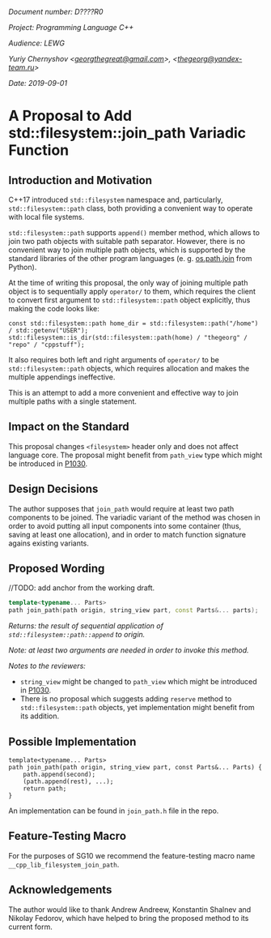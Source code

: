 _Document number: D????R0_

_Project: Programming Language C++_

_Audience: LEWG_

_Yuriy Chernyshov \<georgthegreat@gmail.com\>, \<thegeorg@yandex-team.ru\>_

_Date: 2019-09-01_

# A Proposal to Add std::filesystem::join_path Variadic Function

## Introduction and Motivation

C++17 introduced `std::filesystem` namespace and, particularly, `std::filesystem::path` class, both providing a convenient way to operate with local file systems.

`std::filesystem::path` supports `append()` member method, which allows to join two path objects with suitable path separator. However, there is no convenient way to join multiple path objects, which is supported by the standard libraries of the other program languages (e. g. [os.path.join](https://docs.python.org/3/library/os.path.html#os.path.join) from Python).

At the time of writing this proposal, the only way of joining multiple path object is to sequentially apply `operator/` to them, which requires the client to convert first argument to `std::filesystem::path` object explicitly, thus making the code looks like:

```
const std::filesystem::path home_dir = std::filesystem::path("/home") / std::getenv("USER");
std::filesystem::is_dir(std::filesystem::path(home) / "thegeorg" / "repo" / "cppstuff");
```

It also requires both left and right arguments of `operator/` to be `std::filesystem::path` objects, which requires allocation and makes the multiple appendings ineffective.

This is an attempt to add a more convenient and effective way to join multiple paths with a single statement.

## Impact on the Standard

This proposal changes `<filesystem>` header only and does not affect language core. The proposal might benefit from `path_view` type which might be introduced in [P1030](http://www.open-std.org/jtc1/sc22/wg21/docs/papers/2019/p1030r2.pdf).

## Design Decisions

The author supposes that `join_path` would require at least two path components to be joined. The variadic variant of the method was chosen in order to avoid putting all input components into some container (thus, saving at least one allocation), and in order to match function signature agains existing variants.

## Proposed Wording

//TODO: add anchor from the working draft.

```cpp
template<typename... Parts>
path join_path(path origin, string_view part, const Parts&... parts);
```

_Returns: the result of sequential application of `std::filesystem::path::append` to origin._

_Note: at least two arguments are needed in order to invoke this method._

_Notes to the reviewers:_

* `string_view` might be changed to `path_view` which might be introduced in [P1030](http://www.open-std.org/jtc1/sc22/wg21/docs/papers/2019/p1030r2.pdf).
* There is no proposal which suggests adding `reserve` method to `std::filesystem::path` objects, yet implementation might benefit from its addition.

## Possible Implementation

```
template<typename... Parts>
path join_path(path origin, string_view part, const Parts&... Parts) {
    path.append(second);
    (path.append(rest), ...);
    return path;
}
```

An implementation can be found in `join_path.h` file in the repo.

## Feature-Testing Macro

For the purposes of SG10 we recommend the feature-testing macro name `__cpp_lib_filesystem_join_path`.

## Acknowledgements

The author would like to thank Andrew Andreew, Konstantin Shalnev and Nikolay Fedorov, which have helped to bring the proposed method to its current form.